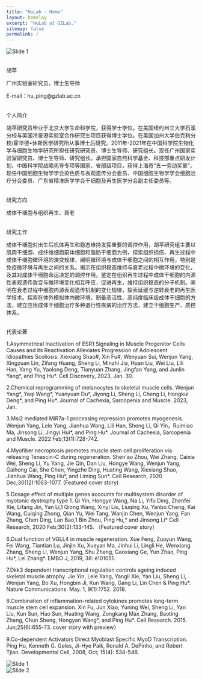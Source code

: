 ```yaml
---
title: "HuLab - Home"
layout: homelay
excerpt: "HuLab at GZLab."
sitemap: false
permalink: /
---
```


<div >
 <img src="{{ site.url }}{{ site.baseurl }}/images/homepage/Fig1.png" alt="Slide 1" />
</div>

<p><br>胡苹</br></p>
<p>广州实验室研究员，博士生导师</p>
<p>E-mail：hu_ping@gzlab.ac.cn</p>

<p><br>个人简介</br></p>
<p>
 胡苹研究员毕业于北京大学生命科学院，获得学士学位。在美国纽约州立大学石溪分校与美国冷泉港实验室合作研究生项目获得博士学位。在美国加州大学伯克利分校/霍华德•休斯医学研究所从事博士后研究。2011年-2021年在中国科学院生物化学与细胞生物学研究所担任研究研究员、博士生导师、研究组长。现任广州国家实验室研究员、博士生导师、研究组长。承担国家自然科学基金、科技部重点研发计划、中国科学院战略先导专项等国家、省部级项目，获得上海市“五一劳动奖章”，现任中国细胞生物学学会染色质与表观遗传分会委员、中国细胞生物学学会细胞治疗分会委员、广东省精准医学学会干细胞及再生医学分会副主任委员等。
</p>

<p><br>研究方向</br></p>
<p>
成体干细胞与组织再生、衰老
</p>

<p><br>研究工作</br></p>
<p>
成体干细胞对出生后机体再生和稳态维持发挥重要的调控作用，胡苹研究组主要以肌肉干细胞、成纤维细胞前体细胞和脂肪干细胞为例，探索组织损伤、再生过程中成体干细胞微环境的演变规律，阐明微环境与成体干细胞之间的相互作用，特别是免疫微环境与再生之间的关系。揭示在组织稳态维持与衰老过程中微环境的变化，及其对成体干细胞命运决定的调控作用。鉴定在组织再生过程中成体干细胞的内源性表观遗传改变与微环境变化相互呼应，促进再生，维持组织稳态的分子机制。阐明在衰老过程中细胞内源表观遗传机制的变化规律，探索延缓与逆转衰老的再生医学技术。探索在体外模拟体内微环境，制备高活性、高纯度临床级成体干细胞的方法，建立应用成体干细胞治疗多种退行性疾病的治疗方法，建立干细胞生产、质控体系。
</p>

<p><br>代表论著</br></p>
<p>
1.Asymmetrical Inactivation of ESR1 Signaling in Muscle Progenitor Cells Causes and its Reactivation Alleviates Progression of Adolescent Idiopathies Scoliosis. Xiexiang Shao#, Xin Fu#, Wenyuan Sui, Wenjun Yang, Xingzuan Lin, Zifang Huang, Sheng Li, Minzhi Jia, Huan Liu, Wei Liu, Lili Han, Yang Yu, Yaolong Deng, Tianyuan Zhang, Jingfan Yang, and Junlin Yang*, and Ping Hu*. Cell Discovery, 2023, Jan. 30. 
</p>

<p>
2.Chemical reprogramming of melanocytes to skeletal muscle cells. Wenjun Yang*, Yaqi Wang*, Yuanyuan Du*, Jiyong Li, Sheng Li, Cheng Li, Hongkui Deng*, and Ping Hu*. Journal of Cachexia, Sarcopenia and Muscle. 2023, Jan.
</p>

<p>
3.Msi2 mediated MiR7a-1 processing repression promotes myogenesis. Wenjun Yang, Lele Yang, Jianhua Wang, Lili Han, Sheng Li, Qi Yin，Ruimiao Ma, Jinsong Li, Jingyi Hui*, and Ping Hu*. Journal of Cachexia, Sarcopenia and Muscle. 2022 Feb;13(1):728-742.
</p>

<p>
4.Myofiber necroptosis promotes muscle stem cell proliferation via releasing Tenascin-C during regeneration. Shen'ao Zhou, Wei Zhang, Caixia Wei, Sheng Li, Yu Yang, Jie Qin, Dan Liu, Hongye Wang, Wenjun Yang, Gaihong Cai, She Chen, Yingzhe Ding, Huating Wang, Xiexiang Shao, Jianhua Wang, Ping Hu*, and Liming Sun*. Cell Research, 2020 Dec;30(12):1063-1077. (Featured cover story) 
</p>

<p>
5.Dosage effect of multiple genes accounts for multisystem disorder of myotonic dystrophy type 1. Qi Yin, Hongye Wang, Na Li, Yifu Ding, Zhenfei Xie, Lifang Jin, Yan Li,1 Qiong Wang, Xinyi Liu, Liuqing Xu, Yanbo Cheng, Kai Wang, Cuiqing Zhong, Qian Yu, Wei Tang, Wanjin Chen, Wenjun Yang, Fan Zhang, Chen Ding, Lan Bao,1 Bin Zhou, Ping Hu,* and Jinsong Li* Cell Research, 2020 Feb;30(2):133-145. （Featured cover story）
</p>

<p>
6.Dual function of VGLL4 in muscle regeneration. Xue Feng, Zuoyun Wang, Fei Wang, Tiantian Lu, Jinjin Xu, Xueyan Ma, Jinhui Li, Lingli He, Wenxiang Zhang, Sheng Li, Wenjun Yang, Shu Zhang, Gaoxiang Ge, Yun Zhao, Ping Hu*, Lei Zhang*. EMBO J, 2019, 38: e101051.
</p>
<p>
7.Dkk3 dependent transcriptional regulation controls ageing induced skeletal muscle atrophy. Jie Yin, Lele Yang, Yangli Xie, Yan Liu, Sheng Li, Wenjun Yang, Bo Xu, Hongbin Ji, Kun Wang, Gang Li, Lin Chen & Ping Hu*. Nature Communications. May. 1, 9(1):1752. 2018.
 </p>
 
<p>
8.Combination of inflammation-related cytokines promotes long-term muscle stem cell expansion. Xin Fu, Jun Xiao, Yuning Wei, Sheng Li, Yan Liu, Kun Sun, Hao Sun, Huating Wang, Zongkang Max Zhang, Baoting Zhang, Chun Sheng, Hongyan Wang*, and Ping Hu*. Cell Research. 2015. Jun;25(6):655-73. cover story with preview）
 </p>
 
<p>
9.Co-dependent Activators Direct Myoblast Specific MyoD Transcription. Ping Hu, Kenneth G. Geles, Ji-Hye Paik, Ronald A. DePinho, and Robert Tjian.  Developmental Cell, 2008, Oct; 15(4): 534-546. 
</p>

<div>
 <img src="{{ site.url }}{{ site.baseurl }}/images/homepage/Fig1.png" alt="Slide 1" />
</div>

<div >
 <img src="{{ site.url }}{{ site.baseurl }}/images/homepage/Fig2.png" alt="Slide 2" />
</div>





